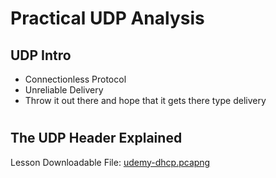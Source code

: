 #  Practical UDP Analysis

## UDP Intro

- Connectionless Protocol
- Unreliable Delivery
- Throw it out there and hope that it gets there type delivery

#

## The UDP Header Explained

Lesson Downloadable File: [udemy-dhcp.pcapng](https://github.com/jefftsui1/Cybersecurity-Home-Labs/tree/main/Guided-Labs/Ethical%20Hacking/Wireshark/Course%201:%20Lab/Downloadable%20Lab%20Files/Lesson%20Downloadable%20Files)
